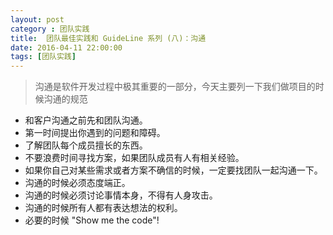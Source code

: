 ```yaml
---
layout: post
category : 团队实践
title:  团队最佳实践和 GuideLine 系列 (八)：沟通
date: 2016-04-11 22:00:00
tags: [团队实践]
---
```


<style>
    .strong-bigger {
        font-size: 18px;
    }
    
    .post {
        font-family: 'lucida grande', 'lucida sans unicode', lucida, helvetica, 'Hiragino Sans GB', 'Microsoft YaHei', 'WenQuanYi Micro Hei', sans-serif;
        font-size: 16px;
        line-height: 27.2px;
    }
    
    .post-full h1 {
        background-color: #ccc;
        padding: 5px;
        margin-bottom: 10px;
        font-weight: bolder;
        color: #000;
        line-height: 46.8px;
        text-rendering: optimizelegibility;
        font-size: 26px;
    }
    
    .post-full h2 {
        color: #333;
        padding: 5px;
        line-height: 43.2px;
        padding-bottom: 5px;
        margin-bottom: 10px;
        font-weight: bolder;
        font-size: 24px;
    }
    
    .post-full h3 {
        padding: 5px;
        color: #000;
        border-bottom: dashed 1px #ccc;
        padding-bottom: 5px;
        margin-bottom: 10px;
        font-weight: bolder;
    }
    
    .post-full img {
        border: solid 5px #ccc;
        padding: 5px;
        border-radius: 5px;
        text-align: center;
        max-height: 400px;
    }
    
    .post-full ul {
        margin-bottom: 20px;
        line-height: 27.2px;
        font-size: 16px;
    }
    
    .post-full ul li {
        line-height: 30px;
        font-size: 16px;
    }
    
    .post-full p {
        font-size: 16px;
    }
</style>

> 沟通是软件开发过程中极其重要的一部分，今天主要列一下我们做项目的时候沟通的规范

* 和客户沟通之前先和团队沟通。
* 第一时间提出你遇到的问题和障碍。
* 了解团队每个成员擅长的东西。
* 不要浪费时间寻找方案，如果团队成员有人有相关经验。
* 如果你自己对某些需求或者方案不确信的时候，一定要找团队一起沟通一下。
* 沟通的时候必须态度端正。
* 沟通的时候必须讨论事情本身，不得有人身攻击。
* 沟通的时候所有人都有表达想法的权利。 
* 必要的时候 "Show me the code"!

